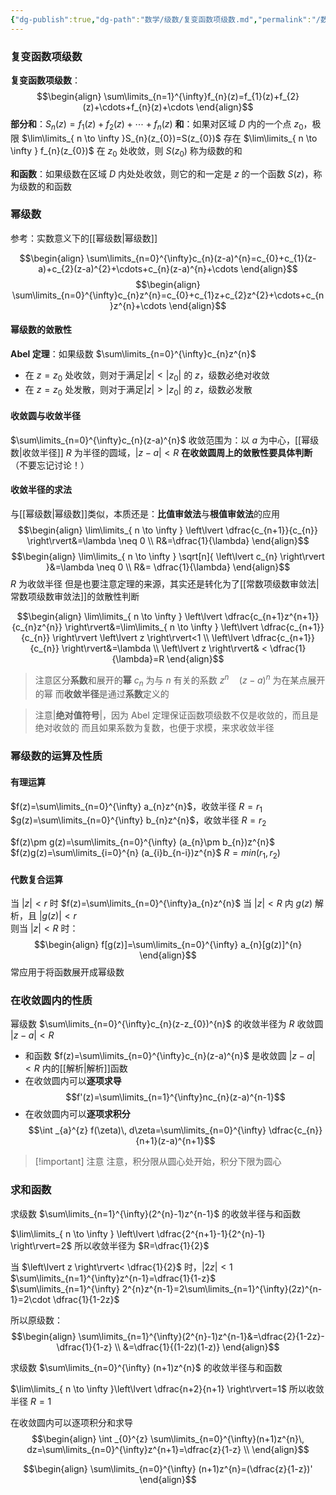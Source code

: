 ```yaml
---
{"dg-publish":true,"dg-path":"数学/级数/复变函数项级数.md","permalink":"/数学/级数/复变函数项级数/","dgPassFrontmatter":true,"noteIcon":"","created":"2024-10-06T20:06:48.143+08:00","updated":"2024-11-22T17:08:21.199+08:00"}
---
```



### 复变函数项级数
**复变函数项级数**：
$$\begin{align}
\sum\limits_{n=1}^{\infty}f_{n}(z)=f_{1}(z)+f_{2}(z)+\cdots+f_{n}(z)+\cdots
\end{align}$$
**部分和**：$S_{n}(z)=f_{1}(z)+f_{2}(z)+\cdots+f_{n}(z)$
**和**：如果对区域 $D$ 内的一个点 $z_{0}$，极限 $\lim\limits_{ n \to \infty }S_{n}(z_{0})=S(z_{0})$ 存在
$\lim\limits_{ n \to \infty } f_{n}(z_{0})$ 在 $z_{0}$ 处收敛，则 $S(z_{0})$ 称为级数的和

**和函数**：如果级数在区域 $D$ 内处处收敛，则它的和一定是 $z$ 的一个函数 $S(z)$，称为级数的和函数

### 幂级数
参考：实数意义下的[[幂级数\|幂级数]]

$$\begin{align}
\sum\limits_{n=0}^{\infty}c_{n}(z-a)^{n}=c_{0}+c_{1}(z-a)+c_{2}(z-a)^{2}+\cdots+c_{n}(z-a)^{n}+\cdots
\end{align}$$
$$\begin{align}
\sum\limits_{n=0}^{\infty}c_{n}z^{n}=c_{0}+c_{1}z+c_{2}z^{2}+\cdots+c_{n}z^{n}+\cdots
\end{align}$$

#### 幂级数的敛散性
**Abel 定理**：如果级数 $\sum\limits_{n=0}^{\infty}c_{n}z^{n}$ 
- 在 $z=z_{0}$ 处收敛，则对于满足$\left\lvert  z \right\rvert<\left\lvert  z_{0} \right\rvert$ 的 $z$，级数必绝对收敛
- 在 $z=z_{0}$ 处发散，则对于满足$\left\lvert  z \right\rvert>\left\lvert  z_{0} \right\rvert$ 的 $z$，级数必发散

#### 收敛圆与收敛半径
$\sum\limits_{n=0}^{\infty}c_{n}(z-a)^{n}$ 收敛范围为：以 $a$ 为中心，[[幂级数\|收敛半径]] $R$ 为半径的圆域，$\left\lvert  z-a \right\rvert<R$
**在收敛圆周上的敛散性要具体判断**（不要忘记讨论！）
#### 收敛半径的求法
与[[幂级数\|幂级数]]类似，本质还是：**比值审敛法**与**根值审敛法**的应用
$$\begin{align}
\lim\limits_{ n \to \infty }  \left\lvert  \dfrac{c_{n+1}}{c_{n}} \right\rvert&=\lambda \neq 0 \\
R&=\dfrac{1}{\lambda}
\end{align}$$
$$\begin{align}
\lim\limits_{ n \to \infty } \sqrt[n]{ \left\lvert  c_{n} \right\rvert }&=\lambda \neq 0 \\
R&= \dfrac{1}{\lambda}
\end{align}$$
$R$ 为收敛半径
但是也要注意定理的来源，其实还是转化为了[[常数项级数审敛法\|常数项级数审敛法]]的敛散性判断

$$\begin{align}
\lim\limits_{ n \to \infty } \left\lvert  \dfrac{c_{n+1}z^{n+1}}{c_{n}z^{n}} \right\rvert&=\lim\limits_{ n \to \infty } \left\lvert  \dfrac{c_{n+1}}{c_{n}} \right\rvert \left\lvert  z \right\rvert<1 \\
\left\lvert  \dfrac{c_{n+1}}{c_{n}} \right\rvert&=\lambda \\
\left\lvert  z \right\rvert& < \dfrac{1}{\lambda}=R
\end{align}$$
>注意区分**系数**和展开的**幂**
> $c_{n}$ 为与 $n$ 有关的系数
> $z^{n}\quad(z-a)^{n}$ 为在某点展开的幂
> 而**收敛半径**是通过**系数**定义的

>注意|**绝对值符号**|，因为 Abel 定理保证函数项级数不仅是收敛的，而且是绝对收敛的
>而且如果系数为复数，也便于求模，来求收敛半径
### 幂级数的运算及性质
#### 有理运算
$f(z)=\sum\limits_{n=0}^{\infty} a_{n}z^{n}$，收敛半径 $R=r_{1}$
$g(z)=\sum\limits_{n=0}^{\infty} b_{n}z^{n}$，收敛半径 $R=r_{2}$

$f(z)\pm g(z)=\sum\limits_{n=0}^{\infty} (a_{n}\pm b_{n})z^{n}$
$f(z)g(z)=\sum\limits_{i=0}^{n} (a_{i}b_{n-i})z^{n}$
$R=min(r_{1},r_{2})$

#### 代数复合运算
当 $\left\lvert  z \right\rvert<r$ 时    $f(z)=\sum\limits_{n=0}^{\infty}a_{n}z^{n}$
当 $\left\lvert  z \right\rvert<R$ 内  $g(z)$ 解析，且 $\left\lvert  g(z) \right\rvert<r$  
则当 $\left\lvert  z \right\rvert<R$ 时：
$$\begin{align}
f[g(z)]=\sum\limits_{n=0}^{\infty} a_{n}[g(z)]^{n}
\end{align}$$
常应用于将函数展开成幂级数


### 在收敛圆内的性质
幂级数 $\sum\limits_{n=0}^{\infty}c_{n}(z-z_{0})^{n}$ 的收敛半径为 $R$
收敛圆 $|z-a|<R$ 

- 和函数 $f(z)=\sum\limits_{n=0}^{\infty}c_{n}(z-a)^{n}$ 是收敛圆 $|z-a|<R$ 内的[[解析\|解析]]函数
- 在收敛圆内可以**逐项求导** $$f'(z)=\sum\limits_{n=1}^{\infty}nc_{n}(z-a)^{n-1}$$
- 在收敛圆内可以**逐项求积分** $$\int _{a}^{z} f(\zeta)\, d\zeta=\sum\limits_{n=0}^{\infty} \dfrac{c_{n}}{n+1}(z-a)^{n+1}$$
>[!important] 注意
>注意，积分限从圆心处开始，积分下限为圆心

### 求和函数
求级数 $\sum\limits_{n=1}^{\infty}(2^{n}-1)z^{n-1}$ 的收敛半径与和函数

$\lim\limits_{ n \to \infty } \left\lvert  \dfrac{2^{n+1}-1}{2^{n}-1} \right\rvert=2$
所以收敛半径为 $R=\dfrac{1}{2}$

当 $\left\lvert  z \right\rvert< \dfrac{1}{2}$ 时，$\left\lvert  2z \right\rvert<1$ 
$\sum\limits_{n=1}^{\infty}z^{n-1}=\dfrac{1}{1-z}$
$\sum\limits_{n=1}^{\infty} 2^{n}z^{n-1}=2\sum\limits_{n=1}^{\infty}(2z)^{n-1}=2\cdot \dfrac{1}{1-2z}$

所以原级数：
$$\begin{align}
\sum\limits_{n=1}^{\infty}(2^{n}-1)z^{n-1}&=\dfrac{2}{1-2z}- \dfrac{1}{1-z} \\
&=\dfrac{1}{(1-2z)(1-z)}
\end{align}$$


求级数 $\sum\limits_{n=0}^{\infty} (n+1)z^{n}$ 的收敛半径与和函数

$\lim\limits_{ n \to \infty }\left\lvert  \dfrac{n+2}{n+1} \right\rvert=1$
所以收敛半径 $R=1$

在收敛圆内可以逐项积分和求导
$$\begin{align}
\int _{0}^{z} \sum\limits_{n=0}^{\infty}(n+1)z^{n}\, dz=\sum\limits_{n=0}^{\infty}z^{n+1}=\dfrac{z}{1-z}  \\
\end{align}$$

$$\begin{align}
\sum\limits_{n=0}^{\infty} (n+1)z^{n}=(\dfrac{z}{1-z})'
\end{align}$$



